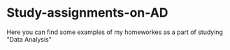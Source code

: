 # Study-assignments-on-AD
Here you can find some examples of my homeworkes as a part of studying "Data Analysis"
